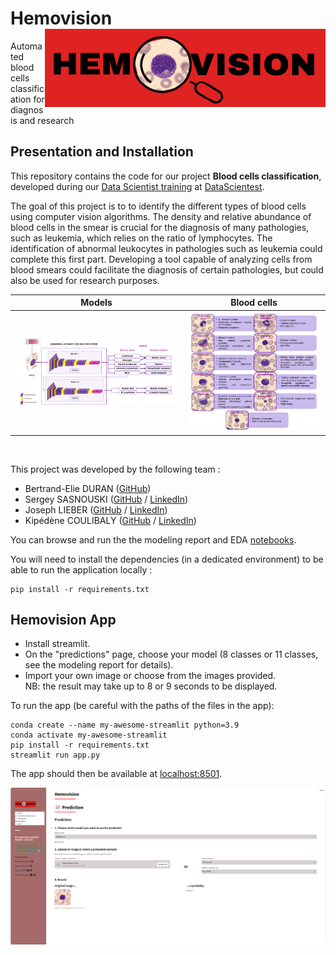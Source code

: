 # Hemovision <img src="streamlit_app/data/images/logo-hemovision.png" align="right">    
Automated blood cells classification for diagnosis and research

## Presentation and Installation

This repository contains the code for our project **Blood cells classification**, developed during our [Data Scientist training](https://datascientest.com/en/data-scientist-course) at [DataScientest](https://datascientest.com/).

The goal of this project is to to identify the different types of blood cells using computer vision algorithms. The density and relative abundance of blood cells in the smear is crucial for the diagnosis of many pathologies, such as leukemia, which relies on the ratio of lymphocytes. The identification of abnormal leukocytes in pathologies such as leukemia could complete this first part.
Developing a tool capable of analyzing cells from blood smears could facilitate the diagnosis of certain pathologies, but could also be used for research purposes.
<br/>


  Models             |  Blood cells
:-------------------------:|:-------------------------:
![](image/blood_nn.png)  |  ![](image/cells.png)

<!--- image source : ACEVEDO, A., S. ALFÉREZ, A. MERINO, L. PUIGVÍ, AND J. RODELLAR. (2019): “Recognition of 
peripheral blood cell images using convolutional neural networks,” Computer methods 
and programs in biomedicine, 180, 105020. -->

<br/>

This project was developed by the following team :

- Bertrand-Elie DURAN ([GitHub](https://github.com/eliebd/))
- Sergey SASNOUSKI ([GitHub](https://github.com/ssasnouski/) / [LinkedIn](http://linkedin.com/))
- Joseph LIEBER ([GitHub](https://github.com/josephlieber75/) / [LinkedIn](https://www.linkedin.com/in/joseph-lieber-687878a6/))
- Kipédène COULIBALY ([GitHub](https://github.com/KipedeneCoulibaly/) / [LinkedIn](https://www.linkedin.com/in/kip%C3%A9d%C3%A8necoulibaly/))

You can browse and run the the modeling report and EDA [notebooks](./notebooks). 

You will need to install the dependencies (in a dedicated environment) to be able to run the application locally :

```
pip install -r requirements.txt
```

## Hemovision App

- Install streamlit.   
- On the "predictions" page, choose your model (8 classes or 11 classes, see the modeling report for details).
- Import your own image or choose from the images provided.   
NB: the result may take up to 8 or 9 seconds to be displayed.

To run the app (be careful with the paths of the files in the app):

```shell
conda create --name my-awesome-streamlit python=3.9
conda activate my-awesome-streamlit
pip install -r requirements.txt
streamlit run app.py
```

The app should then be available at [localhost:8501](http://localhost:8501).

<img src="image/demo.png">

